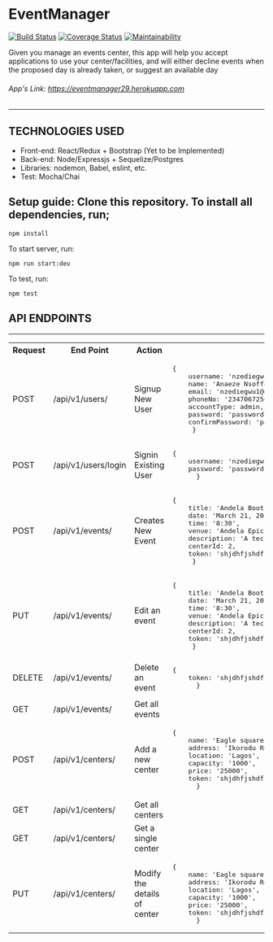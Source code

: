 # EventManager
[![Build Status](https://travis-ci.org/nzediegwu1/EventManager.svg?branch=develop)](https://travis-ci.org/nzediegwu1/EventManager) <a href='https://coveralls.io/github/nzediegwu1/EventManager?branch=develop'><img src='https://coveralls.io/repos/github/nzediegwu1/EventManager/badge.svg?branch=develop' alt='Coverage Status' /></a>
 [![Maintainability](https://api.codeclimate.com/v1/badges/8413c3ad5cdf27f79e38/maintainability)](https://codeclimate.com/github/nzediegwu1/EventManager/maintainability)

Given you manage an events center, this app will help you accept applications to use your center/facilities, and will either decline events when the proposed day is already taken, or suggest an available day

###### App's Link: https://eventmanager29.herokuapp.com 
<hr>

## TECHNOLOGIES USED

  * Front-end: React/Redux + Bootstrap (Yet to be Implemented)
  * Back-end: Node/Expressjs + Sequelize/Postgres
  * Libraries: nodemon, Babel, eslint, etc.
  * Test: Mocha/Chai


## Setup guide: Clone this repository. To install all dependencies, run;



``` npm install  ```



To start server, run:



``` npm run start:dev  ```



To test, run:



``` npm test  ```

## API ENDPOINTS
<hr>
<table>
  <tr>
      <th>Request</th>
      <th>End Point</th>
      <th>Action</th>
      <th>Test Data</th>
  </tr>
     <tr>
      <td>POST</td>
      <td>/api/v1/users/</td>
      <td>Signup New User</td>
      <td>
	<pre>{
	username: 'nzediegwu1'
	name: 'Anaeze Nsoffor',
	email: 'nzediegwu1@gmail.com',
	phoneNo: '2347067256519',
	accountType: admin,//['admin' or 'regular']
	password: 'password1',
	confirmPassword: 'password1'
     }</pre>
     </td>
  </tr>
    </tr>
     <tr>
      <td>POST</td>
      <td>/api/v1/users/login</td>
      <td>Signin Existing User</td>
      <td>
	<pre>{
	username: 'nzediegwu1'
	password: 'password1',
      }</pre>
      </td>
  </tr>
  <tr>
      <td>POST</td>
      <td>/api/v1/events/</td>
      <td>Creates New Event</td>
      <td>
      <pre>{
	title: 'Andela Bootcamp',
	date: 'March 21, 2012',
	time: '8:30',
	venue: 'Andela Epic Tower',
	description: 'A technology learning program',
	centerId: 2,
	token: 'shjdhfjshdfjd'//token from user signin/signup
     }</pre>
     </td>
  </tr>  
  <tr>
      <td>PUT</td>
      <td>/api/v1/events/<eventId> </td>
      <td>Edit an event</td>
      <td>
      <pre>{
	title: 'Andela Bootcamp',
	date: 'March 21, 2012',
	time: '8:30',
	venue: 'Andela Epic Tower',
	description: 'A technology learning program',
	centerId: 2,
	token: 'shjdhfjshdfjd'
     }</pre>
     </td>
  </tr>
  
  <tr>
      <td>DELETE</td>
      <td>/api/v1/events/<eventId></td>
      <td>Delete an event</td>
      <td>
      <pre>{
	token: 'shjdhfjshdfjd'
      }</pre> 
      </td>
  </tr>
  
  <tr>
      <td>GET</td>
      <td>/api/v1/events/</td>
      <td>Get all events</td>
      <td></td>
  </tr>
   <tr>
      <td>POST</td>
      <td>/api/v1/centers/</td>
      <td>Add a new center</td>
      <td>
      <pre>{
	name: 'Eagle square',
	address: 'Ikorodu Road',
	location: 'Lagos',
	capacity: '1000',
	price: '25000',
	token: 'shjdhfjshdfjd'
      }</pre>
      </td>
  </tr>
  <tr>
      <td>GET</td>
      <td>/api/v1/centers/</td>
      <td>Get all centers</td>
      <td></td>
  </tr>
  <tr>
      <td>GET</td>
      <td>/api/v1/centers/<centerId></td>
      <td>Get a single center</td>
      <td></td>
  </tr>
   <tr>
      <td>PUT</td>
      <td>/api/v1/centers/<centerId></td>
      <td>Modify the details of center</td>
      <td>
      <pre>{
	name: 'Eagle square',
	address: 'Ikorodu Road',
	location: 'Lagos',
	capacity: '1000',
	price: '25000',
	token: 'shjdhfjshdfjd'
      }</pre>
      </td>
  </tr>
</table>
